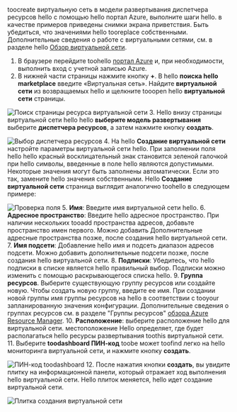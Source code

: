 toocreate виртуальную сеть в модели развертывания диспетчера ресурсов hello с помощью hello портал Azure, выполните шаги hello. в качестве примеров приведены снимки экрана приветствия. Быть убедиться, что значениями hello tooreplace собственными. Дополнительные сведения о работе с виртуальными сетями, см. в разделе hello [Обзор виртуальной сети](../articles/virtual-network/virtual-networks-overview.md).

1. В браузере перейдите toohello [портал Azure](http://portal.azure.com) и, при необходимости, выполнить вход с учетной записью Azure.
2. В нижней части страницы нажмите кнопку **+**. В hello **поиска hello marketplace** введите «Виртуальная сеть». Найдите **виртуальной сети** из возвращаемых hello и щелкните tooopen hello **виртуальной сети** страницы.

  ![Поиск страницы ресурса виртуальной сети](./media/vpn-gateway-basic-p2s-vnet-rm-portal-include/newvnetportal700.png "Поиск страницы ресурса виртуальной сети")
3. Hello внизу страницы виртуальной сети hello hello **выберите модель развертывания** выберите **диспетчера ресурсов**, а затем нажмите кнопку **создать**.

  ![Выбор диспетчера ресурсов](./media/vpn-gateway-basic-p2s-vnet-rm-portal-include/resourcemanager250.png "Выбор диспетчера ресурсов")
4. На hello **Создание виртуальной сети** настройте параметры виртуальной сети hello. При заполнении поля hello hello красный восклицательный знак становится зеленой галочкой при hello символы, введенные в поле hello являются допустимыми. Некоторые значения могут быть заполнены автоматически. Если это так, замените hello значения собственными. Hello **Создание виртуальной сети** страница выглядит аналогично toohello в следующем примере:

  ![Проверка поля](./media/vpn-gateway-basic-p2s-vnet-rm-portal-include/createp2sgvnet.png "Проверка поля")
5. **Имя**: Введите имя виртуальной сети hello.
6. **Адресное пространство**: Введите hello адресное пространство. При наличии нескольких tooadd пространства адресов, добавьте пространство имен первого. Можно добавить Дополнительные адресные пространства позже, после создания hello виртуальной сети.
7. **Имя подсети**: Добавление hello имя и подсеть диапазон адресов подсети. Можно добавить дополнительные подсети позже, после создания hello виртуальной сети.
8. **Подписки**: Убедитесь, что hello подписки в списке является hello правильный выбор. Подписки можно изменить с помощью раскрывающегося списка hello.
9. **Группа ресурсов**. Выберите существующую группу ресурсов или создайте новую. Чтобы создать новую группу, введите ее имя. При создании новой группы имя группы ресурсов на hello в соответствии с tooyour запланированную значения конфигурации. Дополнительные сведения о группах ресурсов см. в разделе "Группы ресурсов" [обзора Azure Resource Manager](../articles/azure-resource-manager/resource-group-overview.md#resource-groups).
10. **Расположение**: выберите расположение hello для виртуальной сети. местоположение Hello определяет, где будет располагаться hello ресурсы развертывания toothis виртуальной сети.
11. Выберите **toodashboard ПИН-код** toobe может toofind легко на hello мониторинга виртуальной сети, и нажмите кнопку **создать**.

 ![ПИН-код toodashboard](./media/vpn-gateway-basic-p2s-vnet-rm-portal-include/pintodashboard150.png "toodashboard ПИН-кода")
12. После нажатия кнопки **создать**, вы увидите плитку на информационной панели, который отражает ход выполнения hello виртуальной сети. Hello плиток меняется, hello идет создание виртуальной сети.

  ![Плитка создания виртуальной сети](./media/vpn-gateway-basic-p2s-vnet-rm-portal-include/deploying150.png "Плитка создания виртуальной сети")